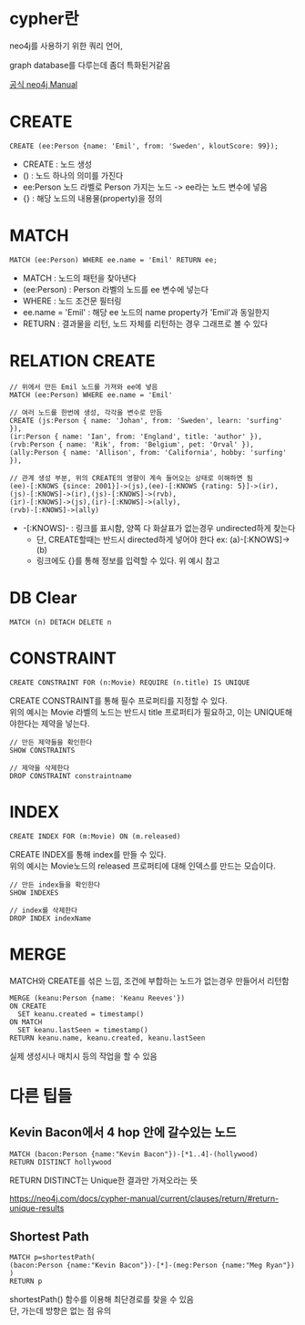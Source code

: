 # cypher란

neo4j를 사용하기 위한 쿼리 언어,

graph database를 다루는데 좀더 특화된거같음

[공식 neo4j Manual](https://neo4j.com/docs/cypher-manual/current/introduction/)

# CREATE

```cypher
CREATE (ee:Person {name: 'Emil', from: 'Sweden', kloutScore: 99});
```

- CREATE : 노드 생성
- () : 노드 하나의 의미를 가진다
- ee:Person 노드 라벨로 Person 가지는 노드 -> ee라는 노드 변수에 넣음
- {} : 해당 노드의 내용물(property)을 정의

# MATCH

```cypher
MATCH (ee:Person) WHERE ee.name = 'Emil' RETURN ee;
```

- MATCH : 노드의 패턴을 찾아낸다
- (ee:Person) : Person 라벨의 노드를 ee 변수에 넣는다
- WHERE : 노드 조건문 필터링
- ee.name = 'Emil' : 해당 ee 노드의 name property가 'Emil'과 동일한지
- RETURN : 결과물을 리턴, 노드 자체를 리턴하는 경우 그래프로 볼 수 있다

# RELATION CREATE

```cypher
// 위에서 만든 Emil 노드를 가져와 ee에 넣음
MATCH (ee:Person) WHERE ee.name = 'Emil'

// 여러 노드를 한번에 생성, 각각을 변수로 만듬
CREATE (js:Person { name: 'Johan', from: 'Sweden', learn: 'surfing' }),
(ir:Person { name: 'Ian', from: 'England', title: 'author' }),
(rvb:Person { name: 'Rik', from: 'Belgium', pet: 'Orval' }),
(ally:Person { name: 'Allison', from: 'California', hobby: 'surfing' }),

// 관계 생성 부분, 위의 CREATE의 영향이 계속 들어오는 상태로 이해하면 됨
(ee)-[:KNOWS {since: 2001}]->(js),(ee)-[:KNOWS {rating: 5}]->(ir),
(js)-[:KNOWS]->(ir),(js)-[:KNOWS]->(rvb),
(ir)-[:KNOWS]->(js),(ir)-[:KNOWS]->(ally),
(rvb)-[:KNOWS]->(ally)
```

- -[:KNOWS]- : 링크를 표시함, 양쪽 다 화살표가 없는경우 undirected하게 찾는다
    - 단, CREATE할때는 반드시 directed하게 넣어야 한다 ex: (a)-[:KNOWS]->(b)
    - 링크에도 {}를 통해 정보를 입력할 수 있다. 위 예시 참고

# DB Clear

```cypher
MATCH (n) DETACH DELETE n
```

# CONSTRAINT

```cypher
CREATE CONSTRAINT FOR (n:Movie) REQUIRE (n.title) IS UNIQUE
```

CREATE CONSTRAINT를 통해 필수 프로퍼티를 지정할 수 있다.  
위의 예시는 Movie 라벨의 노드는 반드시 title 프로퍼티가 필요하고, 이는 UNIQUE해야한다는 제약을 넣는다.

```cypher
// 만든 제약들을 확인한다
SHOW CONSTRAINTS

// 제약을 삭제한다
DROP CONSTRAINT constraintname
```

# INDEX

```cypher
CREATE INDEX FOR (m:Movie) ON (m.released)
```

CREATE INDEX를 통해 index를 만들 수 있다.  
위의 예시는 Movie노드의 released 프로퍼티에 대해 인덱스를 만드는 모습이다.

```cypher
// 만든 index들을 확인한다
SHOW INDEXES

// index를 삭제한다
DROP INDEX indexName
```

# MERGE

MATCH와 CREATE를 섞은 느낌, 조건에 부합하는 노드가 없는경우 만들어서 리턴함

```cypher
MERGE (keanu:Person {name: 'Keanu Reeves'})
ON CREATE
  SET keanu.created = timestamp()
ON MATCH
  SET keanu.lastSeen = timestamp()
RETURN keanu.name, keanu.created, keanu.lastSeen
```

실제 생성시나 매치시 등의 작업을 할 수 있음

# 다른 팁들

## Kevin Bacon에서 4 hop 안에 갈수있는 노드

```cypher
MATCH (bacon:Person {name:"Kevin Bacon"})-[*1..4]-(hollywood)
RETURN DISTINCT hollywood
```

RETURN DISTINCT는 Unique한 결과만 가져오라는 뜻

https://neo4j.com/docs/cypher-manual/current/clauses/return/#return-unique-results

## Shortest Path

```cypher
MATCH p=shortestPath(
(bacon:Person {name:"Kevin Bacon"})-[*]-(meg:Person {name:"Meg Ryan"})
)
RETURN p
```

shortestPath() 함수를 이용해 최단경로를 찾을 수 있음  
단, 가는데 방향은 없는 점 유의
